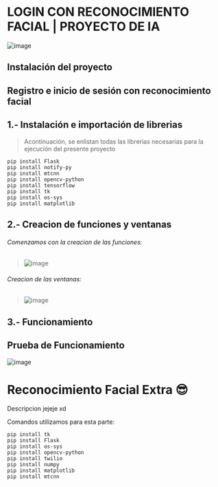 # LOGIN CON RECONOCIMIENTO FACIAL | PROYECTO DE IA
![image](https://user-images.githubusercontent.com/74626067/188521662-cb7c3dca-4d58-4291-b8a1-843ebcc71ca7.png)
## Instalación del proyecto

## Registro e inicio de sesión con reconocimiento facial


## 1.- Instalación e importación de librerias

> Acontinuación, se enlistan todas las librerias necesarias para la ejecución del presente proyecto
```
pip install Flask
pip install notify-py
pip install mtcnn
pip install opencv-python
pip install tensorflow
pip install tk
pip install os-sys
pip install matplotlib
```
## 2.- Creacion de funciones y ventanas
###### Comenzamos con la creacion de las funciones:
> ![image](https://user-images.githubusercontent.com/74798975/188522559-98fb0f35-b2c5-45ca-839e-bd9fbe2fa7f6.png)

###### Creacion de las ventanas:
> ![image](https://user-images.githubusercontent.com/74798975/188522590-7b3f044d-eb8d-4c2c-b026-4000ae186016.png)

## 3.- Funcionamiento
## Prueba de Funcionamiento
![image](https://user-images.githubusercontent.com/74626067/188522788-75934d49-bee5-4465-9d04-baff60ccf091.png)

# Reconocimiento Facial Extra 😎
Descripcion jejeje xd

Comandos utilizamos para esta parte:
```
pip install tk
pip install Flask
pip install os-sys
pip install opencv-python
pip install twilio
pip install numpy
pip install matplotlib
pip install mtcnn
```
